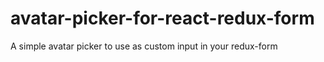 # avatar-picker-for-react-redux-form
A simple avatar picker to use as custom input in your redux-form
